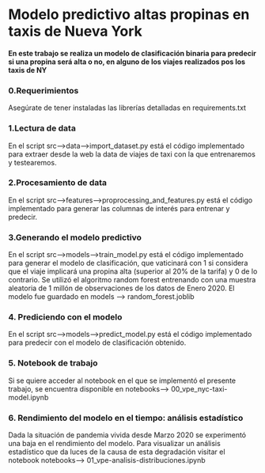# Modelo predictivo altas propinas en taxis de Nueva York

**En este trabajo se realiza un modelo de clasificación binaria para predecir si una propina será alta o no, en alguno de los viajes realizados pos los taxis de NY**

### 0.Requerimientos
Asegúrate de tener instaladas las librerías detalladas en requirements.txt
 
### 1.Lectura de data
En el script src-->data-->import_dataset.py está el código implementado para extraer desde la web la data de viajes de taxi con la que entrenaremos y testearemos.

### 2.Procesamiento de data
En el script src-->features-->proprocessing_and_features.py está el código implementado para generar las columnas de interés para entrenar y predecir.

### 3.Generando el modelo predictivo
En el script src-->models-->train_model.py está el código implementado para generar el modelo de clasificación, que vaticinará con 1 si considera que el viaje implicará una propina alta (superior al 20% de la tarifa) y 0 de lo contrario. Se utilizó el algoritmo random forest entrenando con una muestra aleatoria de 1 millón de observaciones de los datos de Enero 2020. El modelo fue guardado en models --> random_forest.joblib

### 4. Prediciendo con el modelo
En el script src-->models-->predict_model.py está el código implementado para predecir con el modelo de clasificación obtenido.

### 5. Notebook de trabajo
Si se quiere acceder al notebook en el que se implementó el presente trabajo, se encuentra disponible en notebooks--> 00_vpe_nyc-taxi-model.ipynb

### 6. Rendimiento del modelo en el tiempo: análisis estadístico
Dada la situación de pandemia vivida desde Marzo 2020 se experimentó una baja en el rendimiento del modelo. Para visualizar un análisis estadístico que da luces de la causa de esta  degradación visitar el notebook notebooks--> 01_vpe-analisis-distribuciones.ipynb

